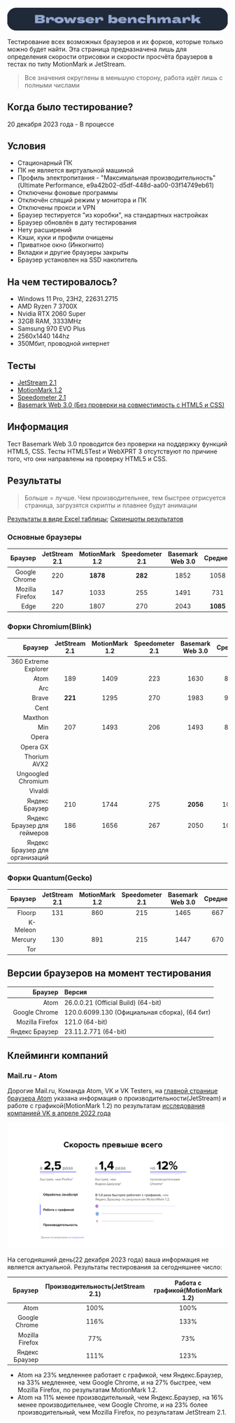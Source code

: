 ![Windows Section](https://github.com/xtcorp/browser-benchmark-results/blob/main/images/BrowserBench.png)

Тестирование всех возможных браузеров и их форков, которые только можно будет найти. Эта страница предназначена лишь для определения скорости отрисовки и скорости просчёта браузеров в тестах по типу MotionMark и JetStream.

> Все значения округлены в меньшую сторону, работа идёт лишь с полными числами

## Когда было тестирование?
20 декабря 2023 года - В процессе

## Условия
- Стационарный ПК
- ПК не является виртуальной машиной
- Профиль электропитания - "Максимальная производительность"(Ultimate Performance,  e9a42b02-d5df-448d-aa00-03f14749eb61)
- Отключены фоновые программы
- Отключён спящий режим у монитора и ПК
- Отключены прокси и VPN
- Браузер тестируется "из коробки", на стандартных настройках
- Браузер обновлён в дату тестирования
- Нету расширений
- Кэши, куки и профили очищены
- Приватное окно (Инкогнито)
- Вкладки и другие браузеры закрыты
- Браузер установлен на SSD накопитель

## На чем тестировалось?
- Windows 11 Pro, 23H2, 22631.2715
- AMD Ryzen 7 3700X
- Nvidia RTX 2060 Super
- 32GB RAM, 3333MHz
- Samsung 970 EVO Plus
- 2560x1440 144hz
- 350Мбит, проводной интернет

## Тесты
- [JetStream 2.1](https://browserbench.org/JetStream/)
- [MotionMark 1.2](https://browserbench.org/MotionMark1.2/)
- [Speedometer 2.1](https://browserbench.org/Speedometer2.1/)
- [Basemark Web 3.0 (Без проверки на совместимость с HTML5 и CSS)](https://web.basemark.com/)

## Информация
Тест Basemark Web 3.0 проводится без проверки на поддержку функций HTML5, CSS. Тесты HTML5Test и WebXPRT 3 отсутствуют по причине того, что они направлены на проверку HTML5 и CSS.

## Результаты
> Больше = лучше. Чем производительнее, тем быстрее отрисуется страница, загрузятся скрипты и плавнее будут анимации

[Результаты в виде Excel таблицы](https://github.com/xtcorp/browser-benchmark-results/blob/c4a3f871db1915afd184928670f1b98116f28a7b/files/browser-benchmark-results.xlsx);
[Скриншоты результатов](https://github.com/xtcorp/browser-benchmark-results/tree/c4a3f871db1915afd184928670f1b98116f28a7b/images/Browser%20Benchmark%20Results)


### Основные браузеры
| Браузер | JetStream 2.1 | MotionMark 1.2 | Speedometer 2.1 | Basemark Web 3.0 | Среднее |
|          ---: |     :---:      |     :---:      |     :---:      |     :---:      |     :---:      |
| Google Chrome | 220 | **1878** | **282** | 1852 | 1058 |
| Mozilla Firefox | 147 | 1033 | 255 | 1491 | 731 |
| Edge | 220 | 1807 | 270 | 2043 | **1085** |

### Форки Chromium(Blink)
| Браузер | JetStream 2.1 | MotionMark 1.2 | Speedometer 2.1 | Basemark Web 3.0 | Среднее |
|          ---: |     :---:      |     :---:      |     :---:      |     :---:      |     :---:      |
| 360 Extreme Explorer |  |  |  |  |  |
| Atom | 189 | 1409 | 223 | 1630 | 862 |
| Arc |  |  |  |  |  |
| Brave | **221** | 1295 | 270 | 1983 | 942 |
| Cent |  |  |  |  |  |
| Maxthon |  |  |  |  |  |
| Min | 207 | 1493 | 206 | 1493 | 849 |
| Opera |  |  |  |  |  |
| Opera GX |  |  |  |  |  |
| Thorium AVX2 |  |  |  |  |  |
| Ungoogled Chromium |  |  |  |  |  |
| Vivaldi |  |  |  |  |  |
| Яндекс Браузер | 210 | 1744 | 275 | **2056** | 1071 |
| Яндекс Браузер для геймеров | 186 | 1656 | 267 | 2050 | 1039 |
| Яндекс Браузер для организаций |  |  |  |  |  |

### Форки Quantum(Gecko)
| Браузер | JetStream 2.1 | MotionMark 1.2 | Speedometer 2.1 | Basemark Web 3.0 | Среднее |
|          ---: |     :---:      |     :---:      |     :---:      |     :---:      |     :---:      |
| Floorp | 131 | 860 | 215 | 1465 | 667 |
| K-Meleon |  |  |  |  |  |
| Mercury | 130 | 891 | 215 | 1447 | 670 |
| Tor |  |  |  |  |  |

## Версии браузеров на момент тестирования
| Браузер | Версия |
|          ---: | :---          |
| Atom | 26.0.0.21 (Official Build) (64-bit) |
| Google Chrome | 120.0.6099.130 (Официальная сборка), (64 бит) |
| Mozilla Firefox | 121.0 (64-bit) |
| Яндекс Браузер | 23.11.2.771 (64-bit) |


## Клейминги компаний
### Mail.ru - Atom
Дорогие Mail.ru, Команда Atom, VK и VK Testers, на [главной странице браузера Atom](https://browser.ru/) указана информация о производительности(JetStream) и работе с графикой(MotionMark 1.2) по результатам [исследования компанией VK в апреле 2022 года](https://browser.ru/benchmark/atom.pdf)

![Atom VK benchmark results](https://github.com/xtcorp/browser-benchmark-results/blob/main/images/Atom_VK_benchmark_results.png)

На сегодняшний день(22 декабря 2023 года) ваша информация не является актуальной. Результаты тестирования за сегодняшнее число:

| Браузер | Производительность(JetStream 2.1) | Работа с графикой(MotionMark 1.2) |
|          ---: |     :---:      |     :---:      |
| Atom | 100% | 100% |
| Google Chrome | 116% | 133% |
| Mozilla Firefox | 77% | 73% |
| Яндекс Браузер | 111% | 123% |

- Atom на 23% медленнее работает с графикой, чем Яндекс.Браузер, на 33% медленнее, чем Google Chrome, и на 27% быстрее, чем Mozilla Firefox, по результатам MotionMark 1.2.
- Atom на 11% менее производительный, чем Яндекс.Браузер, на 16% менее
производительнее, чем Google Chrome, и на 23% более производительный, чем Mozilla Firefox, по результатам JetStream 2.1.